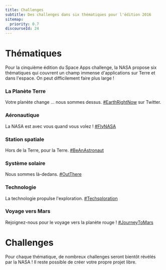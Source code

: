 ```yaml
---
title: Challenges
subtitle: Des challenges dans six thématiques pour l'édition 2016
sitemap:
  priority: 0.7
discourseId: 24
---
```


# Thématiques

Pour la cinquième édition du Space Apps challenge, la NASA propose six thématiques qui couvrent un champ immense d'applications sur Terre et dans l'espace. On peut difficilement faire plus large !

### La Planète Terre

Votre planète change ... nous sommes dessus. [#EarthRightNow](https://twitter.com/hashtag/EarthRightNow) sur Twitter.

### Aéronautique

La NASA est avec vous quand vous volez ! [#FlyNASA](https://twitter.com/hashtag/FlyNASA)

### Station spatiale

Hors de la Terre, pour la Terre. [#BeAnAstronaut](https://twitter.com/hashtag/BeAnAstronaut)

### Système solaire

Nous sommes là-dedans. [#OutThere](https://twitter.com/hashtag/OutThere)

### Technologie

La technologie propulse l'exploration. [#Techsploration](https://twitter.com/hashtag/Techsploration)

### Voyage vers Mars

Rejoignez-nous pour le voyage vers la planète rouge ! [#JourneyToMars](https://twitter.com/hashtag/JourneyToMars)


# Challenges

Pour chaque thématique, de nombreux challenges seront bientôt révélés par la NASA !
Il reste possible de créer votre propre projet libre.